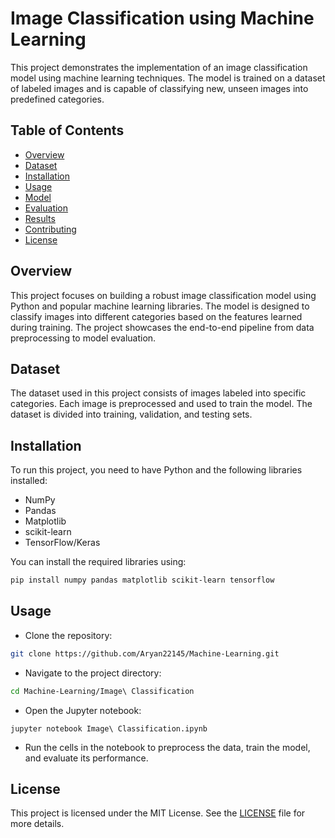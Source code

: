 # Image Classification using Machine Learning

This project demonstrates the implementation of an image classification model using machine learning techniques. The model is trained on a dataset of labeled images and is capable of classifying new, unseen images into predefined categories.

## Table of Contents
- [Overview](#overview)
- [Dataset](#dataset)
- [Installation](#installation)
- [Usage](#usage)
- [Model](#model)
- [Evaluation](#evaluation)
- [Results](#results)
- [Contributing](#contributing)
- [License](#license)

## Overview

This project focuses on building a robust image classification model using Python and popular machine learning libraries. The model is designed to classify images into different categories based on the features learned during training. The project showcases the end-to-end pipeline from data preprocessing to model evaluation.

## Dataset

The dataset used in this project consists of images labeled into specific categories. Each image is preprocessed and used to train the model. The dataset is divided into training, validation, and testing sets.

## Installation

To run this project, you need to have Python and the following libraries installed:

- NumPy
- Pandas
- Matplotlib
- scikit-learn
- TensorFlow/Keras

You can install the required libraries using:

```bash
pip install numpy pandas matplotlib scikit-learn tensorflow 
```
## Usage
- Clone the repository:
```bash 
git clone https://github.com/Aryan22145/Machine-Learning.git
```
- Navigate to the project directory:
```bash 
cd Machine-Learning/Image\ Classification
```
- Open the Jupyter notebook:
```
jupyter notebook Image\ Classification.ipynb
```
- Run the cells in the notebook to preprocess the data, train the model, and evaluate its performance.

## License
This project is licensed under the MIT License. See the [LICENSE](LICENSE) file for more details.
